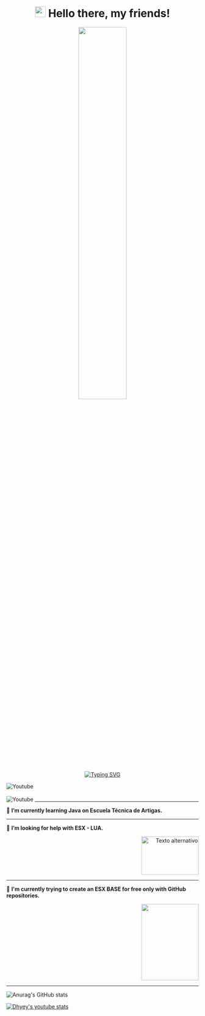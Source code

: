 <h1 align="center">
<img src="https://media.giphy.com/media/hvRJCLFzcasrR4ia7z/giphy.gif" width="28">
Hello there, my friends! 
</h1> 

<p align="center">
<img width="50%" src="https://media.tenor.com/VrzXhtoSwcsAAAAd/hacker-typing.gif"><br>
<a href="https://git.io/typing-svg"><img src="https://readme-typing-svg.herokuapp.com?font=Reboto&size=30&duration=2500&pause=100&color=F70000&center=true&width=435&lines=Welcome+to+my+profile;Learning+LUA;Learning+Java" alt="Typing SVG" /></a>
</p>

  <a  href="https://www.youtube.com/channel/UClv7ZNt-NyGVDYu3hLRzEqQ"><img align="left" alt="Youtube" title="Youtube" src="https://img.shields.io/badge/-YouTube-red?style=for-the-badge&logo=youtube&logoColor=white"/></a>
  <br />
  <br />
 <a  href="https://www.instagram.com/official_bytex/?hl=es-la"><img align="left" alt="Youtube" title="Instagram" src="https://img.shields.io/badge/instagram-%23E4405F.svg?style=for-the-badge&logo=Instagram&logoColor=white"/></a>


---

📍 **I’m currently learning Java on Escuela Técnica de Artigas.**

---

📍 **I’m looking for help with ESX - LUA.** 
<p align="right">
  <img width="150" height="100" src="https://media.discordapp.net/attachments/881753318727225348/1152223241264443402/FiveM-Logo.png" alt="Texto alternativo">
</p>

---

📍 **I'm currently trying to create an ESX BASE for free only with GitHub repositories.**

<p align="right">
<img width="150" height="200" src="https://cdn.discordapp.com/attachments/1122754323525415003/1122754464407900191/Metaverse.png" alt="">
</p>

***

![Anurag's GitHub stats](https://github-readme-stats.vercel.app/api?username=MEBYTEX&theme=shadow_red&show_icons=true)

[![Dhyey's youtube stats](https://youtube-stats-card.vercel.app/api?channelid=UClv7ZNt-NyGVDYu3hLRzEqQ)](https://www.youtube.com/channel/UClv7ZNt-NyGVDYu3hLRzEqQ)



